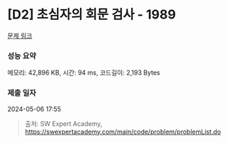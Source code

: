 # [D2] 초심자의 회문 검사 - 1989 

[문제 링크](https://swexpertacademy.com/main/code/problem/problemDetail.do?contestProbId=AV5PyTLqAf4DFAUq) 

### 성능 요약

메모리: 42,896 KB, 시간: 94 ms, 코드길이: 2,193 Bytes

### 제출 일자

2024-05-06 17:55



> 출처: SW Expert Academy, https://swexpertacademy.com/main/code/problem/problemList.do